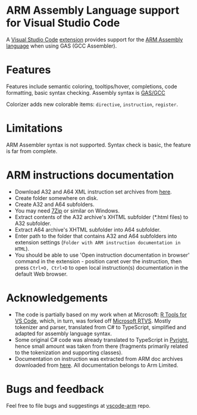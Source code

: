 # ARM Assembly Language support for Visual Studio Code
A [Visual Studio Code](https://code.visualstudio.com/) [extension](https://marketplace.visualstudio.com/VSCode) provides support for the [ARM Assembly language](https://developer.arm.com/documentation/dui0068/b/ARM-Instruction-Reference) when using GAS (GCC Assembler). 

# Features
Features include semantic coloring, tooltips/hover, completions, code formatting, basic syntax checking. Assembly syntax is [GAS/GCC](https://sourceware.org/binutils/docs/as/index.html#SEC_Contents)

Colorizer adds new colorable items: `directive`, `instruction`, `register`.

# Limitations
ARM Assembler syntax is not supported. Syntax check is basic, the feature is far from complete.

# ARM instructions documentation
- Download A32 and A64 XML instruction set archives from [here](https://developer.arm.com/downloads/-/exploration-tools).
- Create folder somewhere on disk.
- Create A32 and A64 subfolders.
- You may need [7Zip](https://7-zip.org/) or similar on Windows.
- Extract contents of the A32 archive's XHTML subfolder (*.html files) to A32 subfolder.
- Extract A64 archive's XHTML subfolder into A64 subfolder.
- Enter path to the folder that contains A32 and A64 subfolders into extension settings (`Folder with ARM instruction documentation in HTML`).
- You should be able to use 'Open instruction documentation in browser' command in the extension - position caret over the instruction, then press `Ctrl+O, Ctrl+D` to open local instruction(s) documentation in the default Web browser.

# Acknowledgements
- The code is partially based on my work when at Microsoft: [R Tools for VS Code](https://github.com/MikhailArkhipov/vscode-r), which, in turn, was forked off [Microsoft RTVS](https://github.com/microsoft/rtvs). Mostly tokenizer and parser, translated from C# to TypeScript, simplified and adapted for assembly language syntax. 
- Some original C# code was already translated to TypeScript in [Pyright](https://github.com/microsoft/pyright), hence small amount was taken from there (fragments primarily related to the tokenization and supporting classes).
- Documentation on instruction was extracted from ARM doc archives downloaded from [here](https://developer.arm.com/downloads/-/exploration-tools). All documentation belongs to Arm Limited. 

# Bugs and feedback
Feel free to file bugs and suggestings at [vscode-arm](https://github.com/MikhailArkhipov/vscode-arm) repo.



